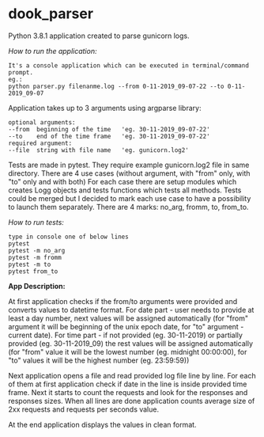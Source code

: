 # dook_parser


Python 3.8.1 application created to parse gunicorn logs.

*How to run the application:*

    It's a console application which can be executed in terminal/command prompt.
    eg.:
    python parser.py filenanme.log --from 0-11-2019_09-07-22 --to 0-11-2019_09-07

Application takes up to 3 arguments using argparse library:

    optional arguments:
    --from  beginning of the time   'eg. 30-11-2019_09-07-22'
    --to    end of the time frame   'eg. 30-11-2019_09-07-22'
    required argument:
    --file  string with file name   'eg. gunicorn.log2'

Tests are made in pytest. They require example gunicorn.log2 file in same directory. There are 4 use cases (without argument, with "from" only, with "to" only and with both)
For each case there are setup modules which creates Logg objects and tests functions which tests all methods. 
Tests could be merged but I decided to mark each use case to have a possibility to launch them separately.
There are 4 marks: no_arg, fromm, to, from_to.

*How to run tests:*

    type in console one of below lines
    pytest
    pytest -m no_arg
    pytest -m fromm
    pytest -m to
    pytest from_to

__App Description:__

At first application checks if the from/to arguments were provided and converts values to datetime format.
For date part - user needs to provide at least a day number, next values will be assigned automatically 
(for "from" argument it will be beginning of the unix epoch date, for "to" argument - current date).
For time part - if not provided (eg. 30-11-2019) 
or partially provided (eg. 30-11-2019_09) the rest values will be assigned automatically
(for "from" value it will be the lowest number (eg. midnight 00:00:00), 
for "to" values it will be the highest number (eg. 23:59:59))    

Next application opens a file and read provided log file line by line. 
For each of them at first application check if date in the line is inside provided time frame.
Next it starts to count the requests and look for the responses and responses sizes.
When all lines are done application counts average size of 2xx requests
 and requests per seconds value.
 
At the end application displays the values in clean format.
